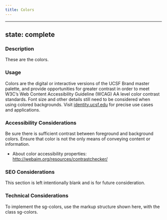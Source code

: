 ```yaml
---  
title: Colors 
---
```


---
state: complete
---

### Description
These are the colors.

### Usage
Colors are the digital or interactive versions of the UCSF Brand master palette, and provide opportunities for greater contrast in order to meet W3C’s Web Content Accessibility Guideline (WCAG) AA level color contrast standards. Font size and other details still need to be considered when using colored backgrounds. Visit <a href="http://identity.ucsf.edu" target="_blank">identity.ucsf.edu</a> for precise use cases and applications.

### Accessibility Considerations
Be sure there is sufficient contrast between foreground and background colors.
Ensure that color is not the only means of conveying content or information.

* About color accessibility properties:  http://webaim.org/resources/contrastchecker/

### SEO Considerations
This section is left intentionally blank and is for future consideration.

### Technical Considerations
To implement the sg-colors, use the markup structure shown here, with the class sg-colors.
